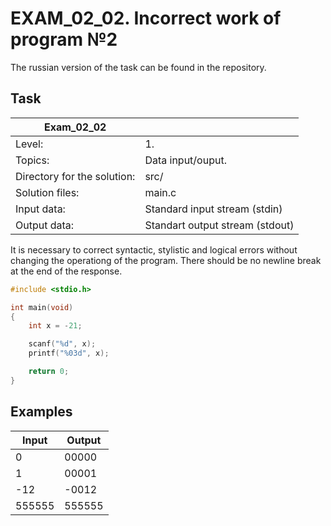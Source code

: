 # EXAM_02_02. Incorrect work of program №2
The russian version of the task can be found in the repository.

## Task
| Exam_02_02 ||
| ------ | ------- |
| Level: | 1. |
| Topics: | Data input/ouput. |
| Directory for the solution: | src/ |
| Solution files: | main.c |
| Input data: | Standard input stream (stdin) |
| Output data: | Standart output stream (stdout) |

It is necessary to correct syntactic, stylistic and logical errors without changing the operationg of the program. There should be no newline break at the end of the response.

```c
#include <stdio.h>

int main(void)
{
    int x = -21;

    scanf("%d", x);
    printf("%03d", x);

    return 0;
}
```

## Examples

| Input | Output |
| ------ | ------ |
| 0 | 00000 |
| 1 | 00001 |
| -12 | -0012 |
| 555555 | 555555 |


